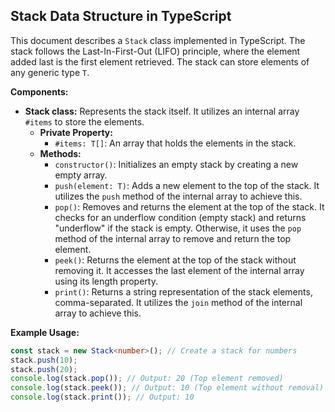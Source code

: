 ## Stack Data Structure in TypeScript

This document describes a `Stack` class implemented in TypeScript. The stack follows the Last-In-First-Out (LIFO) principle, where the element added last is the first element retrieved. The stack can store elements of any generic type `T`.

**Components:**

- **Stack<T> class:** Represents the stack itself. It utilizes an internal array `#items` to store the elements.
  - **Private Property:**
    - `#items: T[]`: An array that holds the elements in the stack.
  - **Methods:**
    - `constructor()`: Initializes an empty stack by creating a new empty array.
    - `push(element: T)`: Adds a new element to the top of the stack. It utilizes the `push` method of the internal array to achieve this.
    - `pop()`: Removes and returns the element at the top of the stack. It checks for an underflow condition (empty stack) and returns "underflow" if the stack is empty. Otherwise, it uses the `pop` method of the internal array to remove and return the top element.
    - `peek()`: Returns the element at the top of the stack without removing it. It accesses the last element of the internal array using its length property.
    - `print()`: Returns a string representation of the stack elements, comma-separated. It utilizes the `join` method of the internal array to achieve this.

**Example Usage:**

```typescript
const stack = new Stack<number>(); // Create a stack for numbers
stack.push(10);
stack.push(20);
console.log(stack.pop()); // Output: 20 (Top element removed)
console.log(stack.peek()); // Output: 10 (Top element without removal)
console.log(stack.print()); // Output: 10
```
